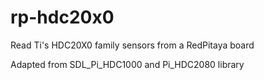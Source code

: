 # rp-hdc20x0

Read Ti's HDC20X0 family sensors from a RedPitaya board

Adapted from SDL_Pi_HDC1000 and Pi_HDC2080 library
